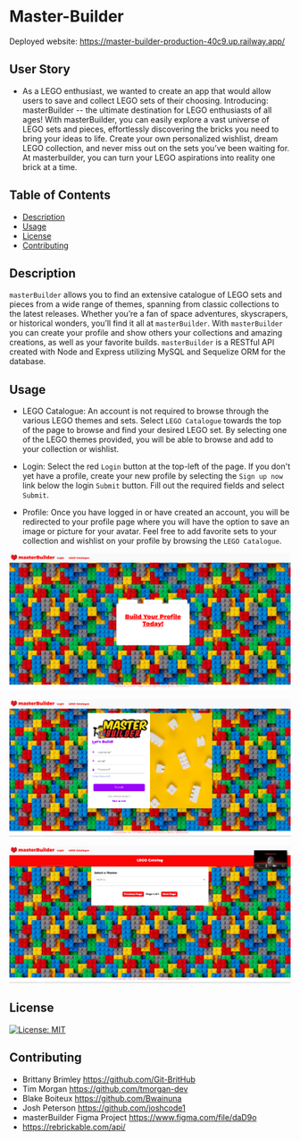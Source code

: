 # Master-Builder
Deployed website: https://master-builder-production-40c9.up.railway.app/

## User Story
* As a LEGO enthusiast, we wanted to create an app that would allow users to save and collect LEGO sets of their choosing. Introducing: masterBuilder -- the ultimate destination for LEGO enthusiasts of all ages! With masterBuilder, you can easily explore a vast universe of LEGO sets and pieces, effortlessly discovering the bricks you need to bring your ideas to life. Create your own personalized wishlist, dream LEGO collection, and never miss out on the sets you’ve been waiting for. At masterbuilder, you can turn your LEGO aspirations into reality one brick at a time.

## Table of Contents
* [Description](#description)
* [Usage](#usage)
* [License](#license)
* [Contributing](#contributing)

## Description
`masterBuilder` allows you to find an extensive catalogue of LEGO sets and pieces from a wide range of themes, spanning from classic collections to the latest releases. Whether you’re a fan of space adventures, skyscrapers, or historical wonders, you’ll find it all at `masterBuilder`. With `masterBuilder` you can create your profile and show others your collections and amazing creations, as well as your favorite builds. `masterBuilder` is a RESTful API created with Node and Express utilizing MySQL and Sequelize ORM for the database.

## Usage
* LEGO Catalogue: An account is not required to browse through the various LEGO themes and sets. Select `LEGO Catalogue` towards the top of the page to browse and find your desired LEGO set. By selecting one of the LEGO themes provided, you will be able to browse and add to your collection or wishlist. 

* Login: Select the red `Login` button at the top-left of the page. If you don't yet have a profile, create your new profile by selecting the `Sign up now` link below the login `Submit` button. Fill out the required fields and select `Submit`.

* Profile: Once you have logged in or have created an account, you will be redirected to your profile page where you will have the option to save an image or picture for your avatar. Feel free to add favorite sets to your collection and wishlist on your profile by browsing the `LEGO Catalogue`. 

![Alt text](./public/images/Lego%20homepage.PNG)

![Alt text](./public/images/Login%20page.PNG)

![Alt text](./public/images/Catalog%20page.PNG)

## License
[![License: MIT](https://img.shields.io/badge/License-MIT-aqua.svg)](https://opensource.org/licenses/MIT)

## Contributing
* Brittany Brimley https://github.com/Git-BritHub
* Tim Morgan https://github.com/tmorgan-dev
* Blake Boiteux https://github.com/Bwainuna
* Josh Peterson https://github.com/joshcode1
* masterBuilder Figma Project https://www.figma.com/file/daD9o
* https://rebrickable.com/api/